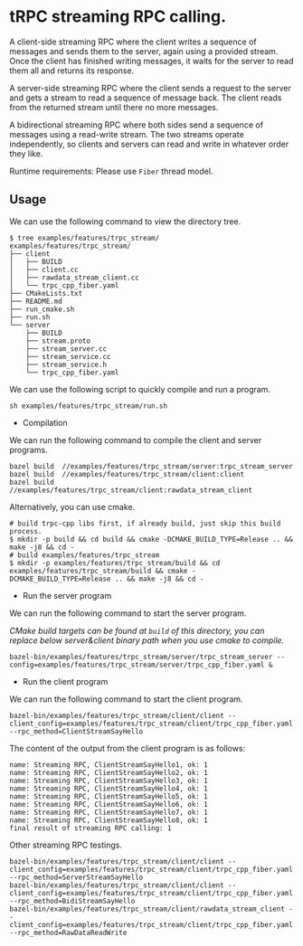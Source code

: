 # tRPC streaming RPC calling.

A client-side streaming RPC where the client writes a sequence of messages and sends them to the server,
again using a provided stream. Once the client has finished writing messages, it waits for the server to read
them all and returns its response.

A server-side streaming RPC where the client sends a request to the server and gets a stream to read
a sequence of message back. The client reads from the returned stream until there no more messages.

A bidirectional streaming RPC where both sides send a sequence of messages using a read-write stream.
The two streams operate independently, so clients and servers can read and write in whatever order they like.

Runtime requirements: Please use `Fiber` thread model.

## Usage

We can use the following command to view the directory tree.

```shell
$ tree examples/features/trpc_stream/
examples/features/trpc_stream/
├── client
│   ├── BUILD
│   ├── client.cc
│   ├── rawdata_stream_client.cc
│   └── trpc_cpp_fiber.yaml
├── CMakeLists.txt
├── README.md
├── run_cmake.sh
├── run.sh
└── server
    ├── BUILD
    ├── stream.proto
    ├── stream_server.cc
    ├── stream_service.cc
    ├── stream_service.h
    └── trpc_cpp_fiber.yaml
```

We can use the following script to quickly compile and run a program.

```shell
sh examples/features/trpc_stream/run.sh
```

* Compilation

We can run the following command to compile the client and server programs.

```shell
bazel build  //examples/features/trpc_stream/server:trpc_stream_server
bazel build  //examples/features/trpc_stream/client:client
bazel build  //examples/features/trpc_stream/client:rawdata_stream_client
```

Alternatively, you can use cmake.
```shell
# build trpc-cpp libs first, if already build, just skip this build process.
$ mkdir -p build && cd build && cmake -DCMAKE_BUILD_TYPE=Release .. && make -j8 && cd -
# build examples/features/trpc_stream
$ mkdir -p examples/features/trpc_stream/build && cd examples/features/trpc_stream/build && cmake -DCMAKE_BUILD_TYPE=Release .. && make -j8 && cd -
```

* Run the server program

We can run the following command to start the server program.

*CMake build targets can be found at `build` of this directory, you can replace below server&client binary path when you use cmake to compile.*

```shell
bazel-bin/examples/features/trpc_stream/server/trpc_stream_server --config=examples/features/trpc_stream/server/trpc_cpp_fiber.yaml &
```

* Run the client program

We can run the following command to start the client program.

```shell
bazel-bin/examples/features/trpc_stream/client/client --client_config=examples/features/trpc_stream/client/trpc_cpp_fiber.yaml --rpc_method=ClientStreamSayHello
```

The content of the output from the client program is as follows:

``` text
name: Streaming RPC, ClientStreamSayHello1, ok: 1
name: Streaming RPC, ClientStreamSayHello2, ok: 1
name: Streaming RPC, ClientStreamSayHello3, ok: 1
name: Streaming RPC, ClientStreamSayHello4, ok: 1
name: Streaming RPC, ClientStreamSayHello5, ok: 1
name: Streaming RPC, ClientStreamSayHello6, ok: 1
name: Streaming RPC, ClientStreamSayHello7, ok: 1
name: Streaming RPC, ClientStreamSayHello8, ok: 1
final result of streaming RPC calling: 1
```

Other streaming RPC testings.

```shell
bazel-bin/examples/features/trpc_stream/client/client --client_config=examples/features/trpc_stream/client/trpc_cpp_fiber.yaml --rpc_method=ServerStreamSayHello
bazel-bin/examples/features/trpc_stream/client/client --client_config=examples/features/trpc_stream/client/trpc_cpp_fiber.yaml --rpc_method=BidiStreamSayHello
bazel-bin/examples/features/trpc_stream/client/rawdata_stream_client --client_config=examples/features/trpc_stream/client/trpc_cpp_fiber.yaml --rpc_method=RawDataReadWrite
```
